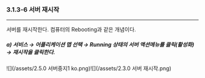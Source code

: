 ### 3.1.3-6 서버 재시작

---

서버를 재시작한다. 컴퓨터의 Rebooting과 같은 개념이다.

##### a\) 서비스 → 어플리케이션 맵 선택 → Running 상태의 서버 액션메뉴를 클릭\(활성화\) → 재시작을 클릭한다. 
![](/assets/2.5.0 서버중지1 ko.png)![](/assets/2.3.0 서버 재시작.png)



